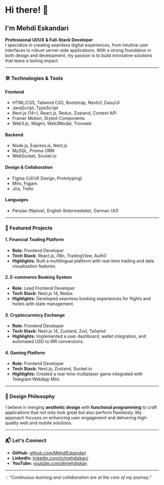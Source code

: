 # Hi there! 👋

## I'm Mehdi Eskandari

**Professional UI/UX & Full-Stack Developer**  
I specialize in creating seamless digital experiences, from intuitive user interfaces to robust server-side applications. With a strong foundation in both design and development, my passion is to build innovative solutions that leave a lasting impact.

---

### 🛠️ Technologies & Tools

#### **Frontend**
- HTML/CSS, Tailwind CSS, Bootstrap, NextUI, DaisyUI
- JavaScript, TypeScript
- Next.js (14+), React.js, Redux, Zustand, Context API
- Framer Motion, Styled-Components
- Web3.js, Wagmi, Web3Modal, Tronweb

#### **Backend**
- Node.js, Express.js, Nest.js
- MySQL, Prisma ORM
- WebSocket, Socket.io

#### **Design & Collaboration**
- Figma (UI/UX Design, Prototyping)
- Miro, Figjam
- Jira, Trello

#### **Languages**
- Persian (Native), English (Intermediate), German (A1)

---

### 💼 Featured Projects

#### **1. Financial Trading Platform**
- **Role:** Frontend Developer
- **Tech Stack:** React.js, i18n, TradingView, Auth0
- **Highlights:** Built a multilingual platform with real-time trading and data visualization features.

#### **2. E-commerce Booking System**
- **Role:** Lead Frontend Developer
- **Tech Stack:** Next.js 14, Redux
- **Highlights:** Developed seamless booking experiences for flights and hotels with state management.

#### **3. Cryptocurrency Exchange**
- **Role:** Frontend Developer
- **Tech Stack:** Next.js 14, Zustand, Zod, Tailwind
- **Highlights:** Implemented a user dashboard, wallet integration, and automated USD to IRR conversions.

#### **4. Gaming Platform**
- **Role:** Frontend Developer
- **Tech Stack:** Next.js, Zustand, Socket.io
- **Highlights:** Created a real-time multiplayer game integrated with Telegram WebApp Mini.

---

### 🌟 Design Philosophy

I believe in merging **aesthetic design** with **functional programming** to craft applications that not only look great but also perform flawlessly. My approach focuses on enhancing user engagement and delivering high-quality web and mobile solutions.

---

### 📬 Let's Connect
- **GitHub:** [github.com/MehdiEskandari](https://github.com/MehdiEskandari)
- **LinkedIn:** [linkedin.com/in/mehdiskan/](https://www.linkedin.com/in/mehdiskan/)
- **YouTube:** [youtube.com/@mehdiskan](https://www.youtube.com/@mehdiskan/)

---

💡 *"Continuous learning and collaboration are at the core of my journey."*
